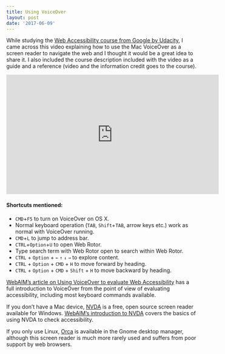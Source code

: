 ```yaml
---
title: Using VoiceOver
layout: post
date: '2017-06-09'
---
```


While studying the [Web Accessibility course from Google by Udacity](https://www.udacity.com/course/web-accessibility--ud891),  I came across this video explaining how to use the Mac VoiceOver as a screen reader to navigate the web and I thought it would be a great idea to share it. I also included the course description included with the video as a guide and a reference (video and the information credit goes to the course).

<iframe width='560' height='315' src='https://www.youtube.com/embed/Oo4HoeL6yIE?rel=0&amp;controls=0&amp;showinfo=0' frameborder='0' allowfullscreen></iframe>

#### Shortcuts mentioned:

- `CMD`+`F5` to turn on VoiceOver on OS X.
- Normal keyboard operation (`TAB`, `Shift`+`TAB`, arrow keys etc.) work as normal with VoiceOver running.
- `CMD`+`L` to jump to address bar.
- `CTRL`+`Option`+`U` to open Web Rotor.
- Type search term with Web Rotor open to search within Web Rotor.
- `CTRL` + `Option` + `←` `↑` `↓` `→` to explore content.
- `CTRL` + `Option` + `CMD` + `H` to move forward by heading.
- `CTRL` + `Option` + `CMD` + `Shift` + `H` to move backward by heading.

[WebAIM’s article on Using VoiceOver to evaluate Web Accessibility] has a full introduction to VoiceOver from the point of view of evaluating accessibility, including most keyboard commands available.

If you don’t have a Mac device, [NVDA] is a free, open source screen reader available for Windows. [WebAIM’s introduction to NVDA] covers the basics of using NVDA to check accessibility.

If you only use Linux, [Orca] is available in the Gnome desktop manager, although this screen reader is much more rarely used and suffers from poor support by web browsers.

[WebAIM’s article on Using VoiceOver to evaluate Web Accessibility]: http://webaim.org/articles/voiceover/
[NVDA]: http://www.nvaccess.org/
[WebAIM’s introduction to NVDA]: http://webaim.org/articles/nvda/
[Orca]: https://help.gnome.org/users/orca/stable/